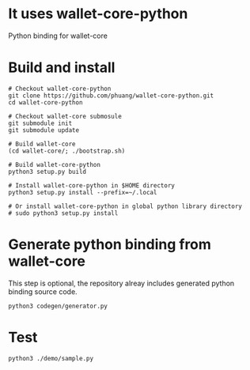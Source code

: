 # It uses wallet-core-python
Python binding for wallet-core

# Build and install
```
# Checkout wallet-core-python
git clone https://github.com/phuang/wallet-core-python.git
cd wallet-core-python

# Checkout wallet-core submosule
git submodule init
git submodule update

# Build wallet-core
(cd wallet-core/; ./bootstrap.sh)

# Build wallet-core-python
python3 setup.py build

# Install wallet-core-python in $HOME directory
python3 setup.py install --prefix=~/.local

# Or install wallet-core-python in global python library directory
# sudo python3 setup.py install

```

# Generate python binding from wallet-core
This step is optional, the repository alreay includes generated python binding source code.
```
python3 codegen/generator.py
```

# Test
```
python3 ./demo/sample.py
```
